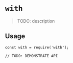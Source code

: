 # `with`

> TODO: description

## Usage

```
const with = require('with');

// TODO: DEMONSTRATE API
```

